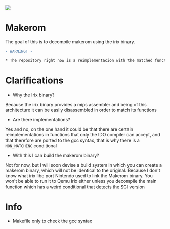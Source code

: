 </p>
<p align="left">
    <a href="https://img.shields.io/badge/Remaining%20functions-32%2F36-green" alt="Contributors">
        <img src="https://img.shields.io/badge/Remaining%20functions-32%2F36-green" /></a>
  
</p>

# Makerom
The goal of this is to decompile makerom using the irix binary.

```diff
- WARNING! -

* The repository right now is a reimplementacion with the matched functions of makerom 

```

# Clarifications

- Why the Irix binary?

Because the irix binary provides a mips assembler and being of this architecture it can be easily disassembled in order to match its functions

- Are there implementations?

Yes and no, on the one hand it could be that there are certain reimplementations in functions that only the IDO compiler can accept, and that therefore are ported to the gcc syntax, that is why there is a `NON_MATCHING` conditional

- With this I can build the makerom binary?

Not for now, but I will soon devise a build system in which you can create a makerom binary, which will not be identical to the original. Because I don't know what irix libc port Nintendo used to link the Makerom binary. You won't be able to run it to Qemu Irix either unless you decompile the main function which has a weird conditional that detects the SGI version




# Info 

- Makefile only to check the gcc syntax





